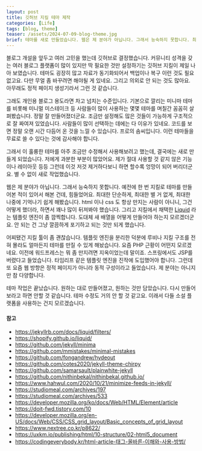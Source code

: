 ```yaml
---
layout: post
title: 깃허브 지킬 테마 제작
categories: [Life]
tags: [blog, theme]
teaser: /assets/2024-07-09-blog-theme.jpg
brief: 테마를 새로 만들었습니다. 웹은 제 분야가 아닙니다. 그래서 능숙하지 못합니다. 최대한 단순하게, 최대한 별 거 없게, 최대한 나중에 기억나기 쉽게 해봤습니다. 원하는 대로 만들어졌고, 원하는 것만 담았습니다. 다시 만들어 보라고 하면 안할 것 같습니다.
---
```


블로그 개설을 앞두고 여러 고민을 했는데 깃허브로 결정했습니다. 커뮤니티 성격을 갖는 여러 블로그 플랫폼이 많이 있지만 딱 필요한 것만 설정하기는 깃허브 지킬이 제일 나아 보였습니다. 테마도 굉장히 많고 자료가 동기화되어서 백업이나 복구 이런 것도 필요없고요. 다만 무얼 좀 바꾸려면 해야될 게 있네요. 그리고 의외로 안 되는 것도 많아요. 아무래도 정적 페이지 생성기라서 그런 것 같습니다.

그래도 개인용 블로그 용도라면 차고 넘치는 수준입니다. 기본으로 깔리는 미니마 테마를 비롯해 미니멀 미스테이크 등 사람들이 많이 사용하는 몇몇 테마를 며칠간 꼼꼼히 살펴봤습니다. 정말 잘 만들어졌더군요. 조금만 설정해도 많은 것들이 가능하게 구조적으로 잘 짜여져 있었습니다. 사람들이 많이 선택하는 데에는 다 이유가 있네요. 코드를 보면 정말 오랜 시간 다듬어 온 것을 느낄 수 있습니다. 프로의 솜씨입니다. 이런 테마들을 무료로 쓸 수 있다는 것에 감사해야 합니다.

그래서 이 훌륭한 테마를 아주 조금만 수정해서 사용해보려고 했는데, 결국에는 새로 만들게 되었습니다. 저에게 과분한 부분이 많았어요. 제가 절대 사용할 것 같지 않은 기능이나 레이아웃 등등 그런데 이것 저것 제거하다보니 하면 할수록 엉망이 되어 버리더군요. 별 수 없이 새로 작업했습니다.

웹은 제 분야가 아닙니다. 그래서 능숙하지 못합니다. 예전에 한 번 지킬로 테마를 만들어본 적이 있어서 해본 건데, 힘들었어요. 최대한 단순하게, 최대한 별 거 없게, 최대한 나중에 기억나기 쉽게 해봤습니다. html 이나 css 도 항상 만지는 사람이 아니니, 그건 어떻게 했더라, 하면서 꽤나 많이 뒤져봐야 했습니다. 그리고 지킬에서 채택한 [Liquid](https://shopify.github.io/liquid/) 라는 템플릿 엔진이 좀 깜찍합니다. 도대체 새 배열을 어떻게 만들어야 하는지 모르겠더군요. 안 되는 건 그냥 깔끔하게 포기하고 되는 것만 되게 했습니다.

어찌됐건 지킬 툴이 좀 괜찮습니다. 템플릿 엔진을 분리한 덕분에 루비나 지킬 구조를 전혀 몰라도 얼마든지 테마를 만질 수 있게 해놨습니다. 요즘 PHP 근황이 어떤지 모르겠네요. 이전에 워드프레스는 뭐 좀 만지려면 지옥이었는데 말이죠. 스프링에서도 JSP를 버렸다고 들었습니다. 타임리프 같은 템플릿 엔진을 진작에 도입했어야 합니다. 그런데 또 요즘 웹 방향은 정적 페이지가 아니라 동적 구성이라고 들었습니다. 제 분야는 아니지만 참 다양합니다.

테마 작업은 끝났습니다. 원하는 대로 만들어졌고, 원하는 것만 담았습니다. 다시 만들어 보라고 하면 안할 것 같습니다. 테마 수정도 거의 안 할 것 같고요. 이래서 다들 소설 플랫폼을 사용하는 건지 모르겠습니다.


#### 참고
* <https://jekyllrb.com/docs/liquid/filters/>
* <https://shopify.github.io/liquid/>
* <https://github.com/jekyll/minima>
* <https://github.com/mmistakes/minimal-mistakes>
* <https://github.com/fongandrew/hydeout>
* <https://github.com/cotes2020/jekyll-theme-chirpy>
* <https://github.com/samarsault/plainwhite-jekyll>
* <https://github.com/nithinbekal/nithinbekal.github.io/>
* <https://www.hahwul.com/2020/10/21/minimize-feeds-in-jekyll/>
* <https://studiomeal.com/archives/197>
* <https://studiomeal.com/archives/533>
* <https://developer.mozilla.org/ko/docs/Web/HTML/Element/article>
* <https://doit-fwd.tistory.com/10>
* <https://developer.mozilla.org/en-US/docs/Web/CSS/CSS_grid_layout/Basic_concepts_of_grid_layout>
* <https://www.nextree.co.kr/p8622/>
* <https://uxkm.io/publishing/html/10-structure/02-html5_document>
* <https://codingeverybody.kr/html-article-태그-올바른-이해와-사용-방법/>

